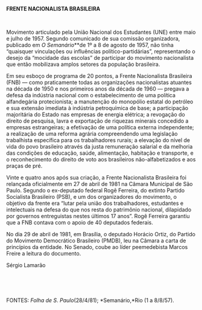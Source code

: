 **FRENTE NACIONALISTA BRASILEIRA**

 

Movimento articulado pela União Nacional dos Estudantes (UNE) entre maio
e julho de 1957. Segundo comunicado de sua comissão organizadora,
publicado em *O Semanário***de 1º a 8 de agosto de 1957, não tinha
“quaisquer vinculações ou influências político-partidárias”,
representando o desejo da “mocidade das escolas” de participar do
movimento nacionalista que então mobilizava amplos setores da população
brasileira.

Em seu esboço de programa de 20 pontos, a Frente Nacionalista Brasileira
(FNB) — como praticamente todas as organizações nacionalistas atuantes
na década de 1950 e nos primeiros anos da década de 1960 — pregava a
defesa da indústria nacional com o estabelecimento de uma política
alfandegária protecionista; a manutenção do monopólio estatal do
petróleo e sua extensão imediata à indústria petroquímica de base; a
participação majoritária do Estado nas empresas de energia elétrica; a
revogação do direito de pesquisa, lavra e exportação de riquezas
minerais concedido a empresas estrangeiras; a efetivação de uma política
externa independente; a realização de uma reforma agrária compreendendo
uma legislação trabalhista específica para os trabalhadores rurais; a
elevação do nível de vida do povo brasileiro através da justa
remuneração salarial e da melhoria das condições de educação, saúde,
alimentação, habitação e transporte, e o reconhecimento do direito de
voto aos brasileiros não-alfabetizados e aos praças de pré.

Vinte e quatro anos após sua criação, a Frente Nacionalista Brasileira
foi relançada oficialmente em 27 de abril de 1981 na Câmara Municipal de
São Paulo. Segundo o ex-deputado federal Rogê Ferreira, do extinto
Partido Socialista Brasileiro (PSB), e um dos organizadores do
movimento, o objetivo da frente era “lutar pela união dos trabalhadores,
estudantes e intelectuais na defesa do que nos resta do patrimônio
nacional, dilapidado por governos entreguistas nestes últimos 17 anos”.
Rogê Ferreira garantiu que a FNB contava com o apoio de 40 deputados
federais.

No dia 29 de abril de 1981, em Brasília, o deputado Horácio Ortiz, do
Partido do Movimento Democrático Brasileiro (PMDB), leu na Câmara a
carta de princípios da entidade. No Senado, coube ao líder peemedebista
Marcos Freire a leitura do documento.

Sérgio Lamarão

 

 

FONTES: *Folha de S*. *Paulo*(28/4/81); *Semanário,*Rio (1 a 8/8/57).

 
